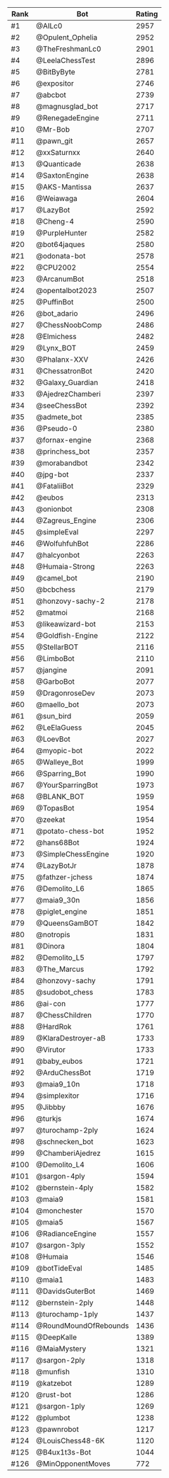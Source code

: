 Rank|Bot|Rating
---|---|---
#1|@AILc0|2957
#2|@Opulent_Ophelia|2952
#3|@TheFreshmanLc0|2901
#4|@LeelaChessTest|2896
#5|@BitByByte|2781
#6|@expositor|2746
#7|@abcbot|2739
#8|@magnusglad_bot|2717
#9|@RenegadeEngine|2711
#10|@Mr-Bob|2707
#11|@pawn_git|2657
#12|@xxSaturnxx|2640
#13|@Quanticade|2638
#14|@SaxtonEngine|2638
#15|@AKS-Mantissa|2637
#16|@Weiawaga|2604
#17|@LazyBot|2592
#18|@Cheng-4|2590
#19|@PurpleHunter|2582
#20|@bot64jaques|2580
#21|@odonata-bot|2578
#22|@CPU2002|2554
#23|@ArcanumBot|2518
#24|@opentalbot2023|2507
#25|@PuffinBot|2500
#26|@bot_adario|2496
#27|@ChessNoobComp|2486
#28|@Elmichess|2482
#29|@Lynx_BOT|2459
#30|@Phalanx-XXV|2426
#31|@ChessatronBot|2420
#32|@Galaxy_Guardian|2418
#33|@AjedrezChamberi|2397
#34|@seeChessBot|2392
#35|@admete_bot|2385
#36|@Pseudo-0|2380
#37|@fornax-engine|2368
#38|@princhess_bot|2357
#39|@morabandbot|2342
#40|@jpg-bot|2337
#41|@FataliiBot|2329
#42|@eubos|2313
#43|@onionbot|2308
#44|@Zagreus_Engine|2306
#45|@simpleEval|2297
#46|@WolfuhfuhBot|2286
#47|@halcyonbot|2263
#48|@Humaia-Strong|2263
#49|@camel_bot|2190
#50|@bcbchess|2179
#51|@honzovy-sachy-2|2178
#52|@matmoi|2168
#53|@likeawizard-bot|2153
#54|@Goldfish-Engine|2122
#55|@StellarBOT|2116
#56|@LimboBot|2110
#57|@jangine|2091
#58|@GarboBot|2077
#59|@DragonroseDev|2073
#60|@maello_bot|2073
#61|@sun_bird|2059
#62|@LeElaGuess|2045
#63|@LoevBot|2027
#64|@myopic-bot|2022
#65|@Walleye_Bot|1999
#66|@Sparring_Bot|1990
#67|@YourSparringBot|1973
#68|@BLANK_BOT|1959
#69|@TopasBot|1954
#70|@zeekat|1954
#71|@potato-chess-bot|1952
#72|@hans68Bot|1924
#73|@SimpleChessEngine|1920
#74|@LazyBotJr|1878
#75|@fathzer-jchess|1874
#76|@Demolito_L6|1865
#77|@maia9_30n|1856
#78|@piglet_engine|1851
#79|@QueensGamBOT|1842
#80|@notropis|1831
#81|@Dinora|1804
#82|@Demolito_L5|1797
#83|@The_Marcus|1792
#84|@honzovy-sachy|1791
#85|@sudobot_chess|1783
#86|@ai-con|1777
#87|@ChessChildren|1770
#88|@HardRok|1761
#89|@KlaraDestroyer-aB|1733
#90|@Virutor|1733
#91|@baby_eubos|1721
#92|@ArduChessBot|1719
#93|@maia9_10n|1718
#94|@simplexitor|1716
#95|@Jibbby|1676
#96|@turkjs|1674
#97|@turochamp-2ply|1624
#98|@schnecken_bot|1623
#99|@ChamberiAjedrez|1615
#100|@Demolito_L4|1606
#101|@sargon-4ply|1594
#102|@bernstein-4ply|1582
#103|@maia9|1581
#104|@monchester|1570
#105|@maia5|1567
#106|@RadianceEngine|1557
#107|@sargon-3ply|1552
#108|@Humaia|1546
#109|@botTideEval|1485
#110|@maia1|1483
#111|@DavidsGuterBot|1469
#112|@bernstein-2ply|1448
#113|@turochamp-1ply|1437
#114|@RoundMoundOfRebounds|1436
#115|@DeepKalle|1389
#116|@MaiaMystery|1321
#117|@sargon-2ply|1318
#118|@munfish|1310
#119|@katzebot|1289
#120|@rust-bot|1286
#121|@sargon-1ply|1269
#122|@plumbot|1238
#123|@pawnrobot|1217
#124|@LouisChess48-6K|1120
#125|@B4ux1t3s-Bot|1044
#126|@MinOpponentMoves|772
